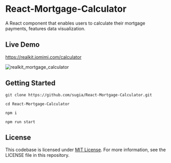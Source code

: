 # React-Mortgage-Calculator
A React component that enables users to calculate their mortgage payments, features data visualization.

## Live Demo

https://realkit.jomimi.com/calculator

![realkit_mortgage_calculator](https://github.com/user-attachments/assets/a8026075-a03d-4369-955a-68aa5ceac1b8)


## Getting Started
```
git clone https://github.com/sugia/React-Mortgage-Calculator.git

cd React-Mortgage-Calculator

npm i

npm run start
```

## License
This codebase is licensed under [MIT License](https://github.com/sugia/React-Mortgage-Calculator/blob/main/LICENSE). For more information, see the LICENSE file in this repository.
